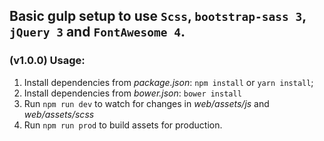 ## Basic gulp setup to use `Scss`, `bootstrap-sass 3`, `jQuery 3` and `FontAwesome 4`.

### (v1.0.0) Usage:
1. Install dependencies from *package.json*: `npm install` or `yarn install`;
2. Install dependencies from *bower.json*: `bower install`
3. Run `npm run dev` to watch for changes in *web/assets/js* and *web/assets/scss*
4. Run `npm run prod` to build assets for production.